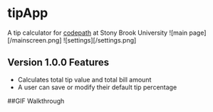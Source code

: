 # tipApp
A tip calculator for [codepath](www.codepath.com) at Stony Brook University
![main page][/mainscreen.png]
![settings][/settings.png]

## Version 1.0.0 Features

* Calculates total tip value and total bill amount
* A user can save or modify their default tip percentage



##GIF Walkthrough
